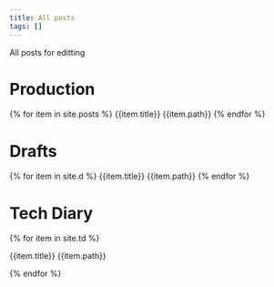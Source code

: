 ```yaml
---
title: All posts
tags: []
---
```


All posts for editting

# Production

{% for item in site.posts %}
{{item.title}}
{{item.path}}
{% endfor %}

# Drafts

{% for item in site.d %}
{{item.title}}
{{item.path}}
{% endfor %}

# Tech Diary

{% for item in site.td %}

{{item.title}}
{{item.path}}

{% endfor %}
